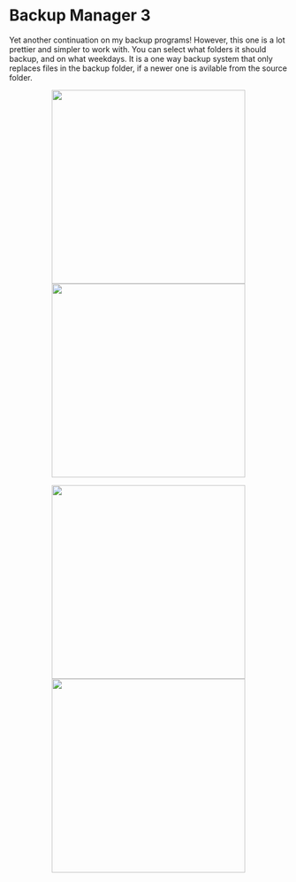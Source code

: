 # Backup Manager 3
Yet another continuation on my backup programs! However, this one is a lot prettier and simpler to work with.
You can select what folders it should backup, and on what weekdays. It is a one way backup system that only replaces files in the backup folder, if a newer one is avilable from the source folder.

<p align="center">
  <img src="https://user-images.githubusercontent.com/22596587/205114530-f627d69b-49be-40e1-aa2f-2fb5d67db7b1.png" width="350">
  <img src="https://user-images.githubusercontent.com/22596587/205114631-c8769988-d40a-4ed5-b1e2-c1409d827eb1.png" width="350">
</p>

<p align="center">
  <img src="https://user-images.githubusercontent.com/22596587/205114990-be5c2b47-ec13-4e77-ac03-24bccc9fe2e7.png" width="350">
  <img src="https://user-images.githubusercontent.com/22596587/205115039-19f85f2a-1e39-449a-9eb2-90a22293ca2b.png" width="350">
</p>
